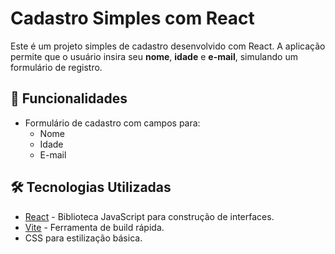 # Cadastro Simples com React

Este é um projeto simples de cadastro desenvolvido com React. A aplicação permite que o usuário insira seu **nome**, **idade** e **e-mail**, simulando um formulário de registro.

## 🚀 Funcionalidades

- Formulário de cadastro com campos para:
  - Nome
  - Idade
  - E-mail

## 🛠️ Tecnologias Utilizadas

- [React](https://reactjs.org/) - Biblioteca JavaScript para construção de interfaces.
- [Vite](https://vitejs.dev/) - Ferramenta de build rápida.
- CSS para estilização básica.
